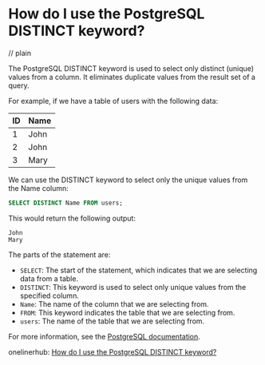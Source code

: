 # How do I use the PostgreSQL DISTINCT keyword?
// plain

The PostgreSQL DISTINCT keyword is used to select only distinct (unique) values from a column. It eliminates duplicate values from the result set of a query.

For example, if we have a table of users with the following data:

| ID | Name |
|----|------|
| 1  | John |
| 2  | John |
| 3  | Mary |

We can use the DISTINCT keyword to select only the unique values from the Name column:

```sql
SELECT DISTINCT Name FROM users;
```

This would return the following output:

```
John
Mary
```

The parts of the statement are:

- `SELECT`: The start of the statement, which indicates that we are selecting data from a table.
- `DISTINCT`: This keyword is used to select only unique values from the specified column.
- `Name`: The name of the column that we are selecting from.
- `FROM`: This keyword indicates the table that we are selecting from.
- `users`: The name of the table that we are selecting from.

For more information, see the [PostgreSQL documentation](https://www.postgresql.org/docs/9.1/queries-select.html#QUERIES-DISTINCT).

onelinerhub: [How do I use the PostgreSQL DISTINCT keyword?](https://onelinerhub.com/postgresql/how-do-i-use-the-postgresql-distinct-keyword)